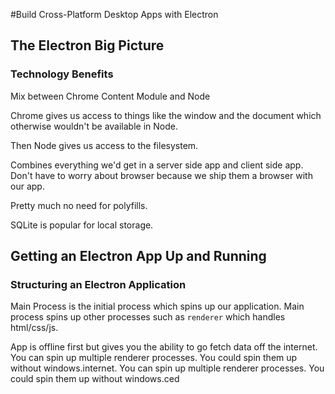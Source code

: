 #Build Cross-Platform Desktop Apps with Electron


## The Electron Big Picture
### Technology Benefits

Mix between Chrome Content Module and Node

Chrome gives us access to things like the window and the document which otherwise wouldn't be available in Node.

Then Node gives us access to the filesystem.

Combines everything we'd get in a server side app and client side app. Don't have to worry about browser because we ship them a browser with our app.

Pretty much no need for polyfills. 

SQLite is popular for local storage.

## Getting an Electron App Up and Running

### Structuring an Electron Application

Main Process is the initial process which spins up our application. Main process spins up other processes such as `renderer` which handles html/css/js.

App is offline first but gives you the ability to go fetch data off the internet. You can spin up multiple renderer processes. You could spin them up without windows.internet. You can spin up multiple renderer processes. You could spin them up without windows.ced 
